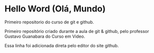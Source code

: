 # Hello Word (Olá, Mundo)
 Primeiro repositorio do curso de git e github.

Primeiro repositório criado durante a aula de git & github, pelo professor Gustavo Guanabara do Curso em Video.

Essa linha foi adicionada direta pelo editor do site github.

